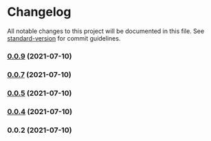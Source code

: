 # Changelog

All notable changes to this project will be documented in this file. See [standard-version](https://github.com/conventional-changelog/standard-version) for commit guidelines.

### [0.0.9](https://github.com/jgtb313/fast-serverless-framework/compare/v0.0.7...v0.0.9) (2021-07-10)



### [0.0.7](https://github.com/jgtb313/fast-serverless-framework/compare/v0.0.5...v0.0.7) (2021-07-10)



### [0.0.5](https://github.com/jgtb313/fast-serverless-framework/compare/v0.0.4...v0.0.5) (2021-07-10)



### [0.0.4](https://github.com/jgtb313/fast-serverless-framework/compare/v0.0.2...v0.0.4) (2021-07-10)



### 0.0.2 (2021-07-10)
